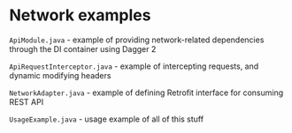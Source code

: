 # Network examples

`ApiModule.java` - example of providing network-related dependencies through the DI container using Dagger 2

`ApiRequestInterceptor.java` - example of intercepting requests, and dynamic modifying headers

 `NetworkAdapter.java` - example of defining Retrofit interface for consuming REST API

 `UsageExample.java` - usage example of all of this stuff